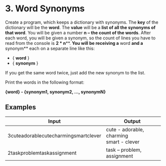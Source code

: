 ﻿# 3. Word Synonyms

Create a program, which keeps a dictionary with synonyms. The **key** of the dictionary will be the **word**. The **value** will be a **list of all the synonyms of that word**. You will be given a number **n**  **– the count of the words**. After each word, you will be given a synonym, so the count of lines you have to read from the console is **2 \* n****. **You will be receiving a** word **and a** synonym** each on a separate line like this:

- { **word** }
- { **synonym** }

If you get the same word twice, just add the new synonym to the list.

Print the words in the following format:

**\{word} - {synonym1, synonym2, …, synonymN}**

## Examples

| **Input** | **Output** |
| --- | --- |
| 3cuteadorablecutecharmingsmartclever | cute - adorable, charming<br>smart - clever |
| 2taskproblemtaskassignment | task – problem, assignment |

